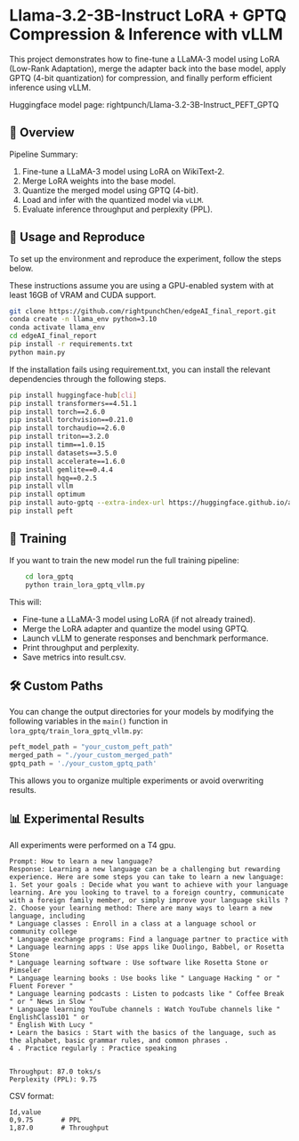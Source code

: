 # Llama-3.2-3B-Instruct LoRA + GPTQ Compression & Inference with vLLM

This project demonstrates how to fine-tune a LLaMA-3 model using LoRA (Low-Rank Adaptation), merge the adapter back into the base model, apply GPTQ (4-bit quantization) for compression, and finally perform efficient inference using vLLM.

Huggingface model page: rightpunch/Llama-3.2-3B-Instruct_PEFT_GPTQ

## 📌 Overview

Pipeline Summary:
1. Fine-tune a LLaMA-3 model using LoRA on WikiText-2.
2. Merge LoRA weights into the base model.
3. Quantize the merged model using GPTQ (4-bit).
4. Load and infer with the quantized model via `vLLM`.
5. Evaluate inference throughput and perplexity (PPL).

## 🚀 Usage and Reproduce

To set up the environment and reproduce the experiment, follow the steps below.

These instructions assume you are using a GPU-enabled system with at least 16GB of VRAM and CUDA support.

```bash
git clone https://github.com/rightpunchChen/edgeAI_final_report.git
conda create -n llama_env python=3.10
conda activate llama_env
cd edgeAI_final_report
pip install -r requirements.txt
python main.py
```
If the installation fails using requirement.txt, you can install the relevant dependencies through the following steps.
```bash
pip install huggingface-hub[cli]
pip install transformers==4.51.1
pip install torch==2.6.0
pip install torchvision==0.21.0
pip install torchaudio==2.6.0
pip install triton==3.2.0
pip install timm==1.0.15
pip install datasets==3.5.0
pip install accelerate==1.6.0
pip install gemlite==0.4.4
pip install hqq==0.2.5
pip install vllm
pip install optimum
pip install auto-gptq --extra-index-url https://huggingface.github.io/autogptq-index/whl/cu118/
pip install peft
```


## 🚀 Training
If you want to train the new model run the full training pipeline:
```bash
    cd lora_gptq
    python train_lora_gptq_vllm.py
```
This will:
- Fine-tune a LLaMA-3 model using LoRA (if not already trained).
- Merge the LoRA adapter and quantize the model using GPTQ.
- Launch vLLM to generate responses and benchmark performance.
- Print throughput and perplexity.
- Save metrics into result.csv.

## 🛠 Custom Paths
You can change the output directories for your models by modifying the following variables in the `main()` function in `lora_gptq/train_lora_gptq_vllm.py`:

```python
peft_model_path = "your_custom_peft_path"
merged_path = "./your_custom_merged_path"
gptq_path = './your_custom_gptq_path'
```
This allows you to organize multiple experiments or avoid overwriting results.

## 📊 Experimental Results
All experiments were performed on a T4 gpu.
```text
Prompt: How to learn a new language?
Response: Learning a new language can be a challenging but rewarding experience. Here are some steps you can take to learn a new language: 
1. Set your goals : Decide what you want to achieve with your language learning. Are you looking to travel to a foreign country, communicate with a foreign family member, or simply improve your language skills ?
2. Choose your learning method: There are many ways to learn a new language, including
* Language classes : Enroll in a class at a language school or community college
* Language exchange programs: Find a language partner to practice with
* Language learning apps : Use apps like Duolingo, Babbel, or Rosetta Stone
* Language learning software : Use software like Rosetta Stone or Pimseler
* Language learning books : Use books like " Language Hacking " or " Fluent Forever "
* Language learning podcasts : Listen to podcasts like " Coffee Break " or " News in Slow "
* Language learning YouTube channels : Watch YouTube channels like " EnglishClass101 " or
" English With Lucy "
• Learn the basics : Start with the basics of the language, such as the alphabet, basic grammar rules, and common phrases .
4 . Practice regularly : Practice speaking


Throughput: 87.0 toks/s
Perplexity (PPL): 9.75
```

CSV format:
```csv
Id,value
0,9.75       # PPL
1,87.0       # Throughput
```
